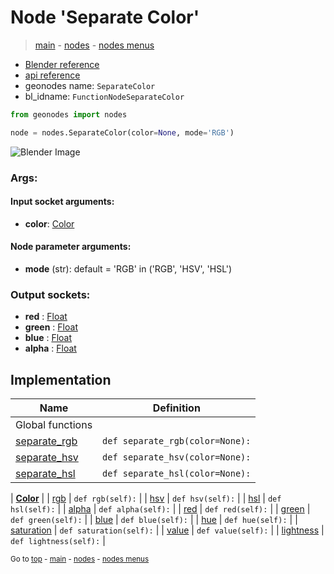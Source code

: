 # Node 'Separate Color'

> [main](../structure.md) - [nodes](nodes.md) - [nodes menus](nodes_menus.md)

- [Blender reference](https://docs.blender.org/manual/en/latest/modeling/geometry_nodes/color/separate_color.html)
- [api reference](https://docs.blender.org/api/current/bpy.types.FunctionNodeSeparateColor.html)
- geonodes name: `SeparateColor`
- bl_idname: `FunctionNodeSeparateColor`

```python
from geonodes import nodes

node = nodes.SeparateColor(color=None, mode='RGB')
```

![Blender Image](https://docs.blender.org/manual/en/latest/_images/node-types_FunctionNodeSeparateColor.webp)

### Args:

#### Input socket arguments:

- **color**: [Color](Color.md)

#### Node parameter arguments:

- **mode** (str): default = 'RGB' in ('RGB', 'HSV', 'HSL')

### Output sockets:

- **red** : [Float](Float.md)
- **green** : [Float](Float.md)
- **blue** : [Float](Float.md)
- **alpha** : [Float](Float.md)

## Implementation

| Name | Definition |
|------|------------|
| Global functions |
| [separate_rgb](A.md#separate_rgb) | `def separate_rgb(color=None):` |
| [separate_hsv](A.md#separate_hsv) | `def separate_hsv(color=None):` |
| [separate_hsl](A.md#separate_hsl) | `def separate_hsl(color=None):` |

| **[Color](Color.md)** |
| [rgb](Color.md#rgb-property) | `def rgb(self):` |
| [hsv](Color.md#hsv-property) | `def hsv(self):` |
| [hsl](Color.md#hsl-property) | `def hsl(self):` |
| [alpha](Color.md#alpha-property) | `def alpha(self):` |
| [red](Color.md#red-property) | `def red(self):` |
| [green](Color.md#green-property) | `def green(self):` |
| [blue](Color.md#blue-property) | `def blue(self):` |
| [hue](Color.md#hue-property) | `def hue(self):` |
| [saturation](Color.md#saturation-property) | `def saturation(self):` |
| [value](Color.md#value-property) | `def value(self):` |
| [lightness](Color.md#lightness-property) | `def lightness(self):` |

<sub>Go to [top](#node-Separate-Color) - [main](../structure.md) - [nodes](nodes.md) - [nodes menus](nodes_menus.md)</sub>

